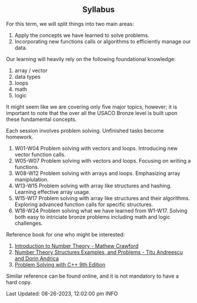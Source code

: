 <h2 align="center">Syllabus</h2>

For this term, we will split things into two main areas: 
1. Apply the concepts we have learned to solve problems.
2. Incorporating new functions calls or algorithms to efficiently manage our data.

Our learning will heavily rely on the following foundational knowledge:

1. array / vector
2. data types
3. loops
4. math
5. logic

It might seem like we are covering only five major topics, however; it is important to note that the over all the USACO Bronze level is built upon these fundamental concepts. 

Each session involves problem solving. Unfinished tasks become homework.

1. W01-W04 Problem solving with vectors and loops. Introducing new vector function calls. 
2. W05-W07 Problem solving with vectors and loops. Focusing on writing a functions. 
2. W08-W12 Problem solving with arrays and loops. Emphasizing array maniplulation.  
3. W13-W15 Problem solving with array like structures and hashing. Learning effective array usage. 
4. W15-W17 Problem solving with array like structures and their algorithms. Exploring advanced function calls for specific structures. 
5. W18-W24 Problem solving what we have learned from W1-W17. Solving both easy to intriciate bronze problems including math and logic challenges. 


Reference book for one who might be interested:

1. [Introduction to Number Theory - Mathew Crawford](https://artofproblemsolving.com/store/book/intro-number-theory)
2. [Number Theory Structures Examples, and Problems - Titu Andreescu and Dorin Andrica](https://artofproblemsolving.com/store/book/intro-number-theory)
3. [Problem Solving with C++ 9th Edition](https://www.amazon.com/Problem-Solving-9th-Walter-Savitch/dp/0133591743/ref=sr_1_1?crid=A195WX22CDZJ&keywords=problem+solving+with+C%2B%2B+9th+edition&qid=1693076851&sprefix=problem+solving+with+c%2B%2B+9th+edition%2Caps%2C178&sr=8-1)

Similar reference can be found online, and it is not mandatory to have a hard copy. 

Last Updated: 08-26-2023, 12:02:00 pm INFO


